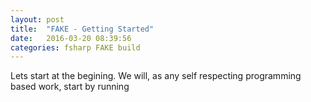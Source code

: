 ```yaml
---
layout: post
title:  "FAKE - Getting Started"
date:   2016-03-20 08:39:56
categories: fsharp FAKE build
---
```


Lets start at the begining. We will, as any self respecting programming based work, start by running 